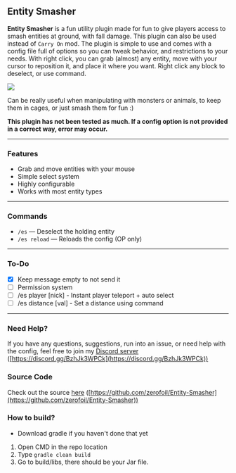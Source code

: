 ## Entity Smasher

**Entity Smasher** is a fun utility plugin made for fun to give players access to smash entities at ground, with fall damage. This plugin can also be used instead of `Carry On` mod. 
The plugin is simple to use and comes with a config file full of options so you can tweak behavior, and restrictions to your needs.
With right click, you can grab (almost) any entity, move with your cursor to reposition it, and place it where you want. Right click any block to deselect, or use command.

![](/show.gif)

Can be really useful when manipulating with monsters or animals, to keep them in cages, or just smash them for fun :)

**This plugin has not been tested as much. If a config option is not provided in a correct way, error may occur.**

---

### Features
- Grab and move entities with your mouse
- Simple select system
- Highly configurable
- Works with most entity types

---

### Commands
- `/es` — Deselect the holding entity
- `/es reload` — Reloads the config (OP only)

---

### To-Do

- [x] Keep message empty to not send it
- [ ] Permission system
- [ ] /es player [nick] - Instant player teleport + auto select
- [ ] /es distance [val] - Set a distance using command

---

### Need Help?
If you have any questions, suggestions, run into an issue, or need help with the config, feel free to join my [Discord server](https://discord.gg/BzhJk3WPCk) ([https://discord.gg/BzhJk3WPCk](https://discord.gg/BzhJk3WPCk))

### Source Code
Check out the source [here](https://github.com/zerofoil/Entity-Smasher) ([https://github.com/zerofoil/Entity-Smasher](https://github.com/zerofoil/Entity-Smasher))

### How to build?
- Download gradle if you haven't done that yet
1. Open CMD in the repo location
2. Type `gradle clean build`
3. Go to build/libs, there should be your Jar file.